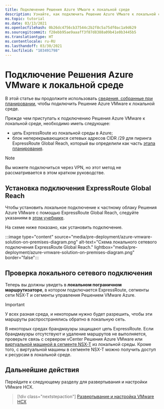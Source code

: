 ```yaml
---
title: Подключение Решения Azure VMware к локальной среде
description: Узнайте, как подключить Решение Azure VMware к локальной среде.
ms.topic: tutorial
ms.date: 03/13/2021
ms.openlocfilehash: 0b26dc4756cb37544c2b2f8c5a75df0ac1a9d629
ms.sourcegitcommit: f28ebb95ae9aaaff3f87d8388a09b41e0b3445b5
ms.translationtype: HT
ms.contentlocale: ru-RU
ms.lasthandoff: 03/30/2021
ms.locfileid: "103491798"
---
```

# <a name="connect-azure-vmware-solution-to-your-on-premises-environment"></a>Подключение Решения Azure VMware к локальной среде

В этой статье вы продолжите использовать [сведения, собранные при планировании](production-ready-deployment-steps.md), чтобы подключить Решение Azure VMware к локальной среде.

Прежде чем приступать к подключению Решения Azure VMware к локальной среде, необходимо иметь следующее:

- цепь ExpressRoute из локальной среды в Azure;
- блок неперекрывающихся сетевых адресов CIDR /29 для пиринга ExpressRoute Global Reach, который вы определили как часть [этапа планирования](production-ready-deployment-steps.md).

>[!NOTE]
> Вы можете подключиться через VPN, но этот метод не рассматривается в этом кратком руководстве.

## <a name="establish-an-expressroute-global-reach-connection"></a>Установка подключения ExpressRoute Global Reach

Чтобы установить локальное подключение к частному облаку Решения Azure VMware с помощью ExpressRoute Global Reach, следуйте указаниям в [этом учебнике](tutorial-expressroute-global-reach-private-cloud.md).

На схеме ниже показано, как установить подключение.

:::image type="content" source="media/pre-deployment/azure-vmware-solution-on-premises-diagram.png" alt-text="Схема локального сетевого подключения ExpressRoute Global Reach." lightbox="media/pre-deployment/azure-vmware-solution-on-premises-diagram.png" border="false":::

## <a name="verify-on-premises-network-connectivity"></a>Проверка локального сетевого подключения

Теперь вы должны увидеть в **локальном пограничном маршрутизаторе**, в котором подключается ExpressRoute, сегменты сети NSX-T и сегменты управления Решением VMware Azure.

>[!IMPORTANT]
>У всех разная среда, и некоторым нужно будет разрешить, чтобы эти маршруты распространялись обратно в локальную сеть.  

В некоторых средах брандмауэры защищают цепь ExpressRoute.  Если брандмауэры отсутствуют и удаление маршрутов не выполняется, проверьте связь с сервером vCenter Решения Azure VMware или [виртуальной машиной в сегменте NSX-T](deploy-azure-vmware-solution.md#add-a-vm-on-the-nsx-t-network-segment) из локальной среды. Кроме того, с виртуальной машины в сегменте NSX-T можно получить доступ к ресурсам в локальной среде.

## <a name="next-steps"></a>Дальнейшие действия

Перейдите к следующему разделу для развертывания и настройки VMware HCX.

> [!div class="nextstepaction"]
> [Развертывание и настройка VMware HCX](tutorial-deploy-vmware-hcx.md)